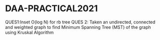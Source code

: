 # DAA-PRACTICAL2021
QUES1:Inset O(log N) for rb tree QUES 2: Taken an undirected, connected and weighted graph to find Minimum Spanning Tree (MST) of the graph using Kruskal Algorithm
